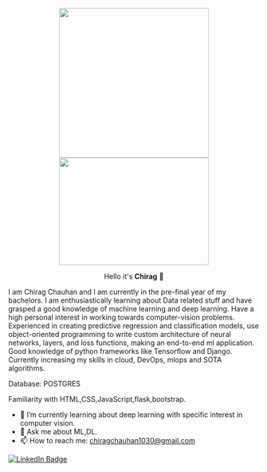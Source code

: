 <p align="center"><img src="https://media.giphy.com/media/p4NLw3I4U0idi/giphy.gif" width="300">      <img src="https://media.giphy.com/media/gutZ5Pm6Xl62eIf5RZ/giphy.gif" height="215" width="300"></p>
<p align="center">Hello it's <strong>Chirag</strong> 👋</p>

<p align="left">
I am Chirag Chauhan and I am currently in the pre-final year of my bachelors. I am enthusiastically learning about Data related stuff and have grasped a good knowledge of machine learning and deep learning. Have a high personal interest in working towards computer-vision problems. Experienced in creating predictive regression and classification models, use object-oriented programming to write custom architecture of neural networks, layers, and loss functions, making an end-to-end ml application. Good knowledge of python frameworks like Tensorflow and Django. Currently increasing my skills in cloud, DevOps, mlops and SOTA algorithms.
  
Database: POSTGRES

Familiarity with HTML,CSS,JavaScript,flask,bootstrap.</p>

- 🌱 I’m currently learning about deep learning with specific interest in computer vision.
- 💬 Ask me about ML,DL.  
- 📫 How to reach me: chiragchauhan1030@gmail.com

[![LinkedIn Badge](https://img.shields.io/badge/LinkedIn-Profile-informational?style=flat&logo=linkedin&logoColor=white&color=0D76A8)](https://www.linkedin.com/in/chirag-chauhan-9a220a195/)
  
